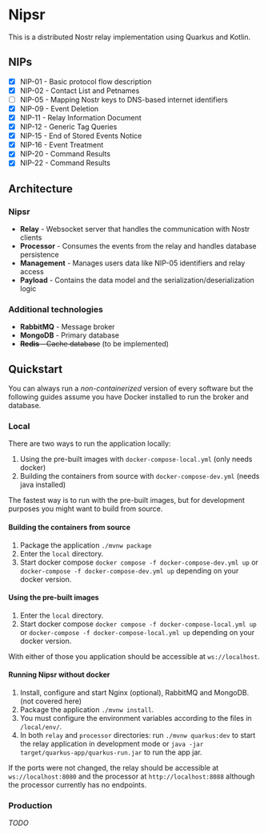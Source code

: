 # Nipsr

This is a distributed Nostr relay implementation using Quarkus and Kotlin.

## NIPs

- [X] NIP-01 - Basic protocol flow description
- [X] NIP-02 - Contact List and Petnames
- [ ] NIP-05 - Mapping Nostr keys to DNS-based internet identifiers
- [X] NIP-09 - Event Deletion
- [X] NIP-11 - Relay Information Document
- [X] NIP-12 - Generic Tag Queries
- [X] NIP-15 - End of Stored Events Notice
- [X] NIP-16 - Event Treatment
- [X] NIP-20 - Command Results
- [X] NIP-22 - Command Results

## Architecture

### Nipsr

- **Relay** - Websocket server that handles the communication with Nostr clients
- **Processor** - Consumes the events from the relay and handles database persistence
- **Management** - Manages users data like NIP-05 identifiers and relay access
- **Payload** - Contains the data model and the serialization/deserialization logic

### Additional technologies

- **RabbitMQ** - Message broker
- **MongoDB** - Primary database
- ~~**Redis** - Cache database~~ (to be implemented)

## Quickstart

You can always run a _non-containerized_ version of every software but the following guides assume you have Docker installed
to run the broker and database.

### Local

There are two ways to run the application locally:
1. Using the pre-built images with `docker-compose-local.yml` (only needs docker)
2. Building the containers from source with `docker-compose-dev.yml` (needs java installed)

The fastest way is to run with the pre-built images, but for development purposes you might want to build from source.

#### Building the containers from source
1. Package the application `./mvnw package`
2. Enter the `local` directory.
3. Start docker compose `docker compose -f docker-compose-dev.yml up` or `docker-compose -f docker-compose-dev.yml up`
depending on your docker version.

#### Using the pre-built images
1. Enter the `local` directory.
2. Start docker compose `docker compose -f docker-compose-local.yml up` or `docker-compose -f docker-compose-local.yml up`
depending on your docker version.

With either of those you application should be accessible at `ws://localhost`.

#### Running Nipsr without docker

1. Install, configure and start Nginx (optional), RabbitMQ and MongoDB. (not covered here)
2. Package the application `./mvnw install`.
3. You must configure the environment variables according to the files in `/local/env/`.
4. In both `relay` and `processor` directories: run `./mvnw quarkus:dev` to start the relay application in development 
mode or `java -jar target/quarkus-app/quarkus-run.jar` to run the app jar.

If the ports were not changed, the relay should be accessible at `ws://localhost:8080` and the processor at `http://localhost:8088`
although the processor currently has no endpoints.

### Production

_TODO_
